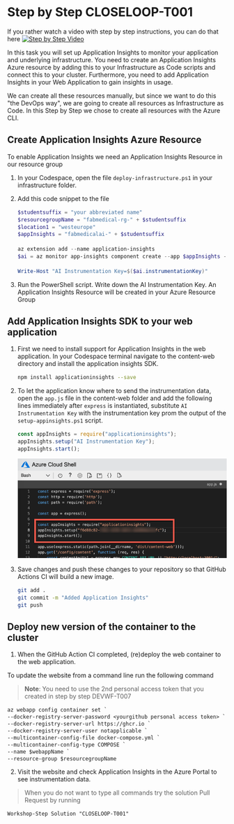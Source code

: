 # Step by Step CLOSELOOP-T001

If you rather watch a video with step by step instructions, you can do that here
[![Step by Step Video](https://img.youtube.com/vi/x7pidn6Uk6I/0.jpg)](https://www.youtube.com/watch?v=x7pidn6Uk6I)

In this task you will set up Application Insights to monitor your application and underlying infrastructure. You need to create an Application Insights Azure resource by adding this to your Infrastructure as Code scripts and connect this to your cluster. Furthermore, you need to add Application Insights in your Web Application to gain insights in usage.

We can create all these resources manually, but since we want to do this "the DevOps way", we are going to create all resources as Infrastructure as Code. In this Step by Step we chose to create all resources with the Azure CLI.

## Create Application Insights Azure Resource

To enable Application Insights we need an Application Insights Resource in our resource group

1. In your Codespace, open the file `deploy-infrastructure.ps1` in your infrastructure folder.

2. Add this code snippet to the file

      ```PowerShell
      $studentsuffix = "your abbreviated name"
      $resourcegroupName = "fabmedical-rg-" + $studentsuffix
      $location1 = "westeurope"
      $appInsights = "fabmedicalai-" + $studentsuffix

      az extension add --name application-insights
      $ai = az monitor app-insights component create --app $appInsights --location $location1 --kind web -g $resourcegroupName --application-type web --retention-time 120 | ConvertFrom-Json

      Write-Host "AI Instrumentation Key=$($ai.instrumentationKey)"
      ```

3. Run the PowerShell script. Write down the AI Instrumentation Key. An Application Insights Resource will be created in your Azure Resource Group

## Add Application Insights SDK to your web application

1. First we need to install support for Application Insights in the web application. In your Codespace terminal navigate to the content-web directory and install the application insights SDK.

   ```bash
   npm install applicationinsights --save
   ```

2. To let the application know where to send the instrumentation data, open the `app.js` file in the content-web folder and add the following lines immediately after `express` is instantiated, substitute `AI Instrumentation Key` with the instrumentation key prom the output of the `setup-appinsights.ps1` script.

   ```javascript
   const appInsights = require("applicationinsights");
   appInsights.setup("AI Instrumentation Key");
   appInsights.start();
   ```

   ![A screenshot of the code editor showing updates in context of the app.js file](https://raw.githubusercontent.com/CloudLabsAI-Azure/AIW-DevOps/main/Assets/hol-2019-10-02_12-33-29.png)

3. Save changes and push these changes to your repository so that GitHub Actions CI will build a new image.

   ```bash
   git add .
   git commit -m "Added Application Insights"
   git push

## Deploy new version of the container to the cluster

1. When the GitHub Action CI completed, (re)deploy the web container to the web application.

To update the website from a command line run the following command

> **Note**: You need to use the 2nd personal access token that you created in step by step DEVWF-T007

```
az webapp config container set `
--docker-registry-server-password <yourgithub personal access token> `
--docker-registry-server-url https://ghcr.io `
--docker-registry-server-user notapplicable `
--multicontainer-config-file docker-compose.yml `
--multicontainer-config-type COMPOSE `
--name $webappName `
--resource-group $resourcegroupName 
```

2. Visit the website and check Application Insights in the Azure Portal to see instrumentation data.

> When you do not want to type all commands try the solution Pull Request by running

```
Workshop-Step Solution "CLOSELOOP-T001"
```
